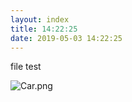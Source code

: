 ```yaml
---
layout: index
title: 14:22:25
date: 2019-05-03 14:22:25
---
```

file test

![Car.png](http://www.subdimension.co.uk/burble/files/2019-05-03-142225/Car.png)
